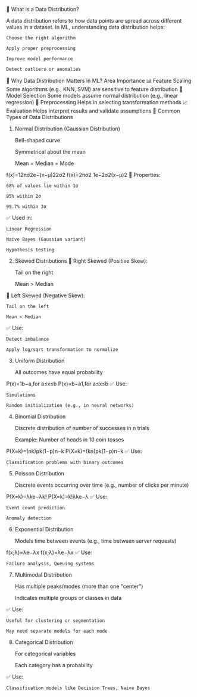 🔷 What is a Data Distribution?

A data distribution refers to how data points are spread across different values in a dataset. In ML, understanding data distribution helps:

    Choose the right algorithm

    Apply proper preprocessing

    Improve model performance

    Detect outliers or anomalies

🔶 Why Data Distribution Matters in ML?
Area	Importance
📊 Feature Scaling	Some algorithms (e.g., KNN, SVM) are sensitive to feature distribution
🧪 Model Selection	Some models assume normal distribution (e.g., linear regression)
🧹 Preprocessing	Helps in selecting transformation methods
📈 Evaluation	Helps interpret results and validate assumptions
🔷 Common Types of Data Distributions
1. Normal Distribution (Gaussian Distribution)

    Bell-shaped curve

    Symmetrical about the mean

    Mean = Median = Mode

f(x)=12πσ2e−(x−μ)22σ2
f(x)=2πσ2
​1​e−2σ2(x−μ)2​
🔸 Properties:

    68% of values lie within 1σ

    95% within 2σ

    99.7% within 3σ

✅ Used in:

    Linear Regression

    Naive Bayes (Gaussian variant)

    Hypothesis testing

2. Skewed Distributions
🔹 Right Skewed (Positive Skew):

    Tail on the right

    Mean > Median

🔹 Left Skewed (Negative Skew):

    Tail on the left

    Mean < Median

✅ Use:

    Detect imbalance

    Apply log/sqrt transformation to normalize

3. Uniform Distribution

    All outcomes have equal probability

P(x)=1b−a,for a≤x≤b
P(x)=b−a1​,for a≤x≤b
✅ Use:

    Simulations

    Random initialization (e.g., in neural networks)

4. Binomial Distribution

    Discrete distribution of number of successes in n trials

    Example: Number of heads in 10 coin tosses

P(X=k)=(nk)pk(1−p)n−k
P(X=k)=(kn​)pk(1−p)n−k
✅ Use:

    Classification problems with binary outcomes

5. Poisson Distribution

    Discrete events occurring over time (e.g., number of clicks per minute)

P(X=k)=λke−λk!
P(X=k)=k!λke−λ​
✅ Use:

    Event count prediction

    Anomaly detection

6. Exponential Distribution

    Models time between events (e.g., time between server requests)

f(x;λ)=λe−λx
f(x;λ)=λe−λx
✅ Use:

    Failure analysis, Queuing systems

7. Multimodal Distribution

    Has multiple peaks/modes (more than one "center")

    Indicates multiple groups or classes in data

✅ Use:

    Useful for clustering or segmentation

    May need separate models for each mode

8. Categorical Distribution

    For categorical variables

    Each category has a probability

✅ Use:

    Classification models like Decision Trees, Naive Bayes